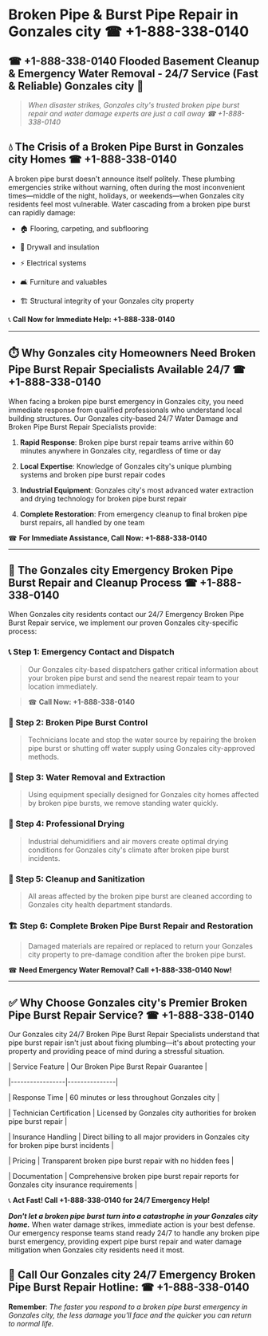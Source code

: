 # Broken Pipe & Burst Pipe Repair in Gonzales city ☎ +1-888-338-0140  
## ☎ +1-888-338-0140 Flooded Basement Cleanup & Emergency Water Removal - 24/7 Service (Fast & Reliable) Gonzales city 🚨  

> *When disaster strikes, Gonzales city's trusted broken pipe burst repair and water damage experts are just a call away ☎ +1-888-338-0140*  

## 💧 The Crisis of a Broken Pipe Burst in Gonzales city Homes ☎ +1-888-338-0140  

A broken pipe burst doesn't announce itself politely. These plumbing emergencies strike without warning, often during the most inconvenient times—middle of the night, holidays, or weekends—when Gonzales city residents feel most vulnerable. Water cascading from a broken pipe burst can rapidly damage:  

* 🏠 Flooring, carpeting, and subflooring  
* 🧱 Drywall and insulation  
* ⚡ Electrical systems  
* 🛋️ Furniture and valuables  
* 🏗️ Structural integrity of your Gonzales city property  

📞 **Call Now for Immediate Help: +1-888-338-0140**  

---  

## ⏱️ Why Gonzales city Homeowners Need Broken Pipe Burst Repair Specialists Available 24/7 ☎ +1-888-338-0140  

When facing a broken pipe burst emergency in Gonzales city, you need immediate response from qualified professionals who understand local building structures. Our Gonzales city-based 24/7 Water Damage and Broken Pipe Burst Repair Specialists provide:  

1. **Rapid Response**: Broken pipe burst repair teams arrive within 60 minutes anywhere in Gonzales city, regardless of time or day  
2. **Local Expertise**: Knowledge of Gonzales city's unique plumbing systems and broken pipe burst repair codes  
3. **Industrial Equipment**: Gonzales city's most advanced water extraction and drying technology for broken pipe burst repair  
4. **Complete Restoration**: From emergency cleanup to final broken pipe burst repairs, all handled by one team  

☎ **For Immediate Assistance, Call Now: +1-888-338-0140**  

---  

## 🔧 The Gonzales city Emergency Broken Pipe Burst Repair and Cleanup Process ☎ +1-888-338-0140  

When Gonzales city residents contact our 24/7 Emergency Broken Pipe Burst Repair service, we implement our proven Gonzales city-specific process:  

### 📞 Step 1: Emergency Contact and Dispatch  
> Our Gonzales city-based dispatchers gather critical information about your broken pipe burst and send the nearest repair team to your location immediately.  
> ☎ **Call Now: +1-888-338-0140**  

### 🚿 Step 2: Broken Pipe Burst Control  
> Technicians locate and stop the water source by repairing the broken pipe burst or shutting off water supply using Gonzales city-approved methods.  

### 🌊 Step 3: Water Removal and Extraction  
> Using equipment specially designed for Gonzales city homes affected by broken pipe bursts, we remove standing water quickly.  

### 💨 Step 4: Professional Drying  
> Industrial dehumidifiers and air movers create optimal drying conditions for Gonzales city's climate after broken pipe burst incidents.  

### 🧼 Step 5: Cleanup and Sanitization  
> All areas affected by the broken pipe burst are cleaned according to Gonzales city health department standards.  

### 🏗️ Step 6: Complete Broken Pipe Burst Repair and Restoration  
> Damaged materials are repaired or replaced to return your Gonzales city property to pre-damage condition after the broken pipe burst.  

☎ **Need Emergency Water Removal? Call +1-888-338-0140 Now!**  

---  

## ✅ Why Choose Gonzales city's Premier Broken Pipe Burst Repair Service? ☎ +1-888-338-0140  

Our Gonzales city 24/7 Broken Pipe Burst Repair Specialists understand that pipe burst repair isn't just about fixing plumbing—it's about protecting your property and providing peace of mind during a stressful situation.  

| Service Feature | Our Broken Pipe Burst Repair Guarantee |  
|-----------------|---------------|  
| Response Time | 60 minutes or less throughout Gonzales city |  
| Technician Certification | Licensed by Gonzales city authorities for broken pipe burst repair |  
| Insurance Handling | Direct billing to all major providers in Gonzales city for broken pipe burst incidents |  
| Pricing | Transparent broken pipe burst repair with no hidden fees |  
| Documentation | Comprehensive broken pipe burst repair reports for Gonzales city insurance requirements |  

📞 **Act Fast! Call +1-888-338-0140 for 24/7 Emergency Help!**  

***Don't let a broken pipe burst turn into a catastrophe in your Gonzales city home.*** When water damage strikes, immediate action is your best defense. Our emergency response teams stand ready 24/7 to handle any broken pipe burst emergency, providing expert pipe burst repair and water damage mitigation when Gonzales city residents need it most.  

## 📱 Call Our Gonzales city 24/7 Emergency Broken Pipe Burst Repair Hotline: ☎ +1-888-338-0140  

**Remember**: *The faster you respond to a broken pipe burst emergency in Gonzales city, the less damage you'll face and the quicker you can return to normal life.*